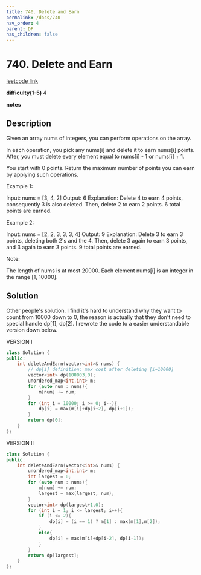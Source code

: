 ```yaml
---
title: 740. Delete and Earn
permalink: /docs/740
nav_order: 4
parent: DP
has_children: false
---
```

# 740. Delete and Earn
[leetcode link](https://leetcode.com/problems/delete-and-earn/)

**difficulty(1-5)** 
4

**notes**   


## Description
Given an array nums of integers, you can perform operations on the array.

In each operation, you pick any nums[i] and delete it to earn nums[i] points. After, you must delete every element equal to nums[i] - 1 or nums[i] + 1.

You start with 0 points. Return the maximum number of points you can earn by applying such operations.

Example 1:

Input: nums = [3, 4, 2]
Output: 6
Explanation: 
Delete 4 to earn 4 points, consequently 3 is also deleted.
Then, delete 2 to earn 2 points. 6 total points are earned.
 

Example 2:

Input: nums = [2, 2, 3, 3, 3, 4]
Output: 9
Explanation: 
Delete 3 to earn 3 points, deleting both 2's and the 4.
Then, delete 3 again to earn 3 points, and 3 again to earn 3 points.
9 total points are earned.
 

Note:

The length of nums is at most 20000.
Each element nums[i] is an integer in the range [1, 10000].
 

## Solution
Other people's solution. I find it's hard to understand why they want to count from 10000 down to 0, the reason is actually that they don't need to special handle dp[1], dp[2]. 
I rewrote the code to a easier understandable version down below. 

VERSION I 

```c++
class Solution {
public:
    int deleteAndEarn(vector<int>& nums) {
        // dp[i] definition: max cost after deleting [i~10000]
        vector<int> dp(100003,0);
        unordered_map<int,int> m; 
        for (auto num : nums){
            m[num] += num;
        }
        for (int i = 10000; i >= 0; i--){
            dp[i] = max(m[i]+dp[i+2], dp[i+1]);
        }
        return dp[0];
    }
};
```

VERSION II
```c++
class Solution {
public:
    int deleteAndEarn(vector<int>& nums) {
        unordered_map<int,int> m;
        int largest = 0;
        for (auto num : nums){
            m[num] += num;
            largest = max(largest, num);
        }
        vector<int> dp(largest+1,0);
        for (int i = 1; i <= largest; i++){
            if (i <= 2){
                dp[i] = (i == 1) ? m[1] : max(m[1],m[2]);
            }
            else{
                dp[i] = max(m[i]+dp[i-2], dp[i-1]);
            }
        }
        return dp[largest];
    }
};
```
<!-- 
Default label
{: .label }

Blue label
{: .label .label-blue }

Stable
{: .label .label-green }

New release
{: .label .label-purple }

Coming soon
{: .label .label-yellow }

Deprecated
{: .label .label-red } -->
